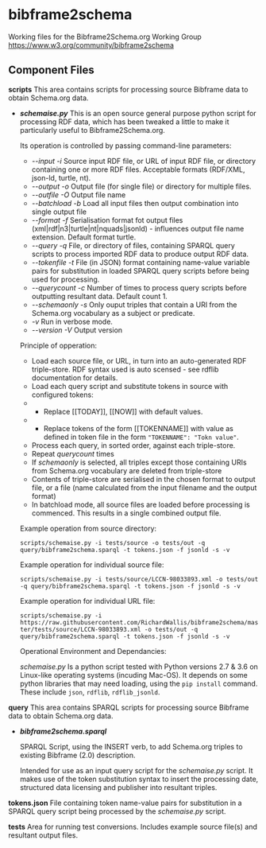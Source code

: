 # bibframe2schema
Working files for the Bibframe2Schema.org Working Group <https://www.w3.org/community/bibframe2schema>


## **Component Files**

**scripts**
This area contains scripts for processing source Bibframe data to obtain Schema.org data.

* ***schemaise.py***
  This is an open source general purpose python script for processing RDF data, which has been tweaked a little to make it particularly useful to Bibframe2Schema.org.
  
  Its operation is controlled by passing command-line parameters:
  
  * *--input* *-i* Source input RDF file, or URL of input RDF file, or directory containing one or more RDF files. Acceptable formats (RDF/XML, json-ld, turtle, nt).
  * *--output* *-o* Output file (for single file) or directory for multiple files. 
  * *--outfile* *-O* Output file name
  * *--batchload* *-b* Load all input files then output combination into single output file
  * *--format* *-f* Serialisation format fot output files (xml|rdf|n3|turtle|nt|nquads|jsonld) - influences output file name extension. Default format turtle.
  * *--query* *-q* File, or directory of files, containing SPARQL query scripts to process imported RDF data to produce output RDF data.
  * *--tokenfile* *-t* File (in JSON) format containing name-value variable pairs for substitution in loaded SPARQL query scripts before being used for processing.
  * *--querycount* *-c* Number of times to process query scripts before outputting resultant data. Default count 1.
  * *--schemaonly* *-s* Only ouput triples that contain a URI from the Schema.org vocabulary as a subject or predicate.
  * *-v* Run in verbose mode.
  * *--version* *-V* Output version
  
  Principle of opperation:
  * Load each source file, or URL, in turn into an auto-generated RDF triple-store.  RDF syntax used is auto scensed - see rdflib documentation for details.
  * Load each query script and substitute tokens in source with configured tokens:
  * * Replace [[TODAY]], [[NOW]] with default values.
  * * Replace tokens of the form [[TOKENNAME]] with value as defined in token file in the form ```"TOKENNAME": "Tokn value"```.
  * Process each query, in sorted order, against each triple-store. 
  * Repeat *querycount* times
  * If *schemaonly* is selected, all triples except those containing URIs from Schema.org vocabulary are deleted from triple-store
  * Contents of triple-store are serialised in the chosen format to output file, or a file (name calculated from the input filename and the output format)
  * In batchload mode, all source files are loaded before processing is commenced.  This results in a single combined output file.
  
  
  Example operation from source directory:
   
   ```scripts/schemaise.py -i tests/source -o tests/out -q query/bibframe2schema.sparql -t tokens.json -f jsonld -s -v```
  
  Example operation  for individual source file:
   
   ```scripts/schemaise.py -i tests/source/LCCN-98033893.xml -o tests/out -q query/bibframe2schema.sparql -t tokens.json -f jsonld -s -v```
  
  Example operation  for individual URL file:
    
    ```scripts/schemaise.py -i https://raw.githubusercontent.com/RichardWallis/bibframe2schema/master/tests/source/LCCN-98033893.xml -o tests/out -q query/bibframe2schema.sparql -t tokens.json -f jsonld -s -v```

  Operational Environment and Dependancies:
  
  *schemaise.py* Is a python script tested with Python versions 2.7 & 3.6 on Linux-like operating systems (incuding Mac-OS).  It depends on some python libraries
  that may need loading, using the ```pip install``` command.  These include ```json```, ```rdflib```, ```rdflib_jsonld```.
  
**query**
This area contains SPARQL scripts for processing source Bibframe data to obtain Schema.org data.

* ***bibframe2schema.sparql***

  SPARQL Script, using the INSERT verb, to add Schema.org triples to existing Bibframe (2.0) description.

  Intended for use as an input query script for the *schemaise.py* script.  It makes use of the token substitution syntax to insert the processing date, structured data licensing and publisher into resultant triples.

**tokens.json**
File containing token name-value pairs for substitution in a SPARQL query script being processed by the *schemaise.py* script.

**tests**
Area for running test conversions.  Includes example source file(s) and resultant output files.





